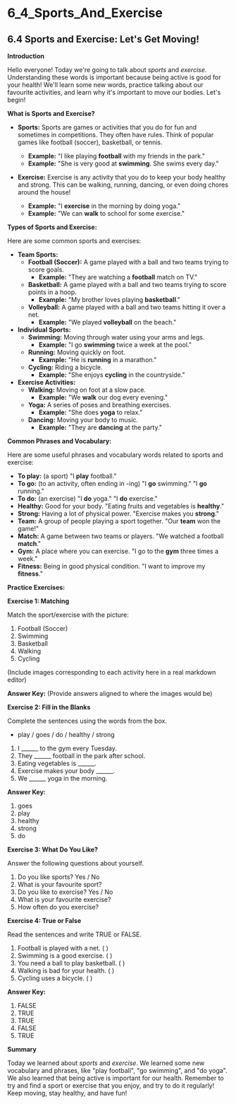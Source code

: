 # 6_4_Sports_And_Exercise

## 6.4 Sports and Exercise: Let's Get Moving!

**Introduction**

Hello everyone! Today we're going to talk about *sports* and *exercise*.  Understanding these words is important because being active is good for your health!  We'll learn some new words, practice talking about our favourite activities, and learn why it's important to move our bodies. Let's begin!

**What is Sports and Exercise?**

*   **Sports:** Sports are games or activities that you do for fun and sometimes in competitions.  They often have rules. Think of popular games like football (soccer), basketball, or tennis.

    *   **Example:** "I like playing **football** with my friends in the park."
    *   **Example:** "She is very good at **swimming**. She swims every day."

*   **Exercise:** Exercise is any activity that you do to keep your body healthy and strong. This can be walking, running, dancing, or even doing chores around the house!

    *   **Example:** "I **exercise** in the morning by doing yoga."
    *   **Example:** "We can **walk** to school for some exercise."

**Types of Sports and Exercise:**

Here are some common sports and exercises:

*   **Team Sports:**
    *   **Football (Soccer):**  A game played with a ball and two teams trying to score goals.
        *   **Example:** "They are watching a **football** match on TV."
    *   **Basketball:** A game played with a ball and two teams trying to score points in a hoop.
        *   **Example:** "My brother loves playing **basketball**."
    *   **Volleyball:** A game played with a ball and two teams hitting it over a net.
        *   **Example:** "We played **volleyball** on the beach."
*   **Individual Sports:**
    *   **Swimming:** Moving through water using your arms and legs.
        *   **Example:** "I go **swimming** twice a week at the pool."
    *   **Running:** Moving quickly on foot.
        *   **Example:** "He is **running** in a marathon."
    *   **Cycling:** Riding a bicycle.
        *   **Example:** "She enjoys **cycling** in the countryside."
*   **Exercise Activities:**
    *   **Walking:** Moving on foot at a slow pace.
        *   **Example:** "We **walk** our dog every evening."
    *   **Yoga:** A series of poses and breathing exercises.
        *   **Example:** "She does **yoga** to relax."
    *   **Dancing:** Moving your body to music.
        *   **Example:** "They are **dancing** at the party."

**Common Phrases and Vocabulary:**

Here are some useful phrases and vocabulary words related to sports and exercise:

*   **To play:**  (a sport)  "I **play** football."
*   **To go:** (to an activity, often ending in -ing) "I **go** swimming." "I **go** running."
*   **To do:** (an exercise) "I **do** yoga." "I **do** exercise."
*   **Healthy:** Good for your body.  "Eating fruits and vegetables is **healthy**."
*   **Strong:** Having a lot of physical power. "Exercise makes you **strong**."
*   **Team:**  A group of people playing a sport together. "Our **team** won the game!"
*   **Match:**  A game between two teams or players. "We watched a football **match**."
*   **Gym:** A place where you can exercise. "I go to the **gym** three times a week."
*   **Fitness:**  Being in good physical condition. "I want to improve my **fitness**."

**Practice Exercises:**

**Exercise 1: Matching**

Match the sport/exercise with the picture:

1.  Football (Soccer)
2.  Swimming
3.  Basketball
4.  Walking
5.  Cycling

(Include images corresponding to each activity here in a real markdown editor)

**Answer Key:** (Provide answers aligned to where the images would be)

**Exercise 2: Fill in the Blanks**

Complete the sentences using the words from the box.

*   play / goes / do / healthy / strong

1.  I ______ to the gym every Tuesday.
2.  They ______ football in the park after school.
3.  Eating vegetables is ______.
4.  Exercise makes your body ______.
5.  We ______ yoga in the morning.

**Answer Key:**

1.  goes
2.  play
3.  healthy
4.  strong
5.  do

**Exercise 3:  What Do You Like?**

Answer the following questions about yourself.

1.  Do you like sports? Yes / No
2.  What is your favourite sport?
3.  Do you like to exercise? Yes / No
4.  What is your favourite exercise?
5.  How often do you exercise?

**Exercise 4: True or False**

Read the sentences and write TRUE or FALSE.

1.  Football is played with a net. ( )
2.  Swimming is a good exercise. ( )
3.  You need a ball to play basketball. ( )
4.  Walking is bad for your health. ( )
5.  Cycling uses a bicycle. ( )

**Answer Key:**

1.  FALSE
2.  TRUE
3.  TRUE
4.  FALSE
5.  TRUE

**Summary**

Today we learned about *sports* and *exercise*. We learned some new vocabulary and phrases, like "play football", "go swimming", and "do yoga". We also learned that being active is important for our health. Remember to try and find a sport or exercise that you enjoy, and try to do it regularly!  Keep moving, stay healthy, and have fun!
